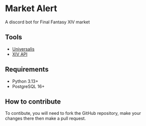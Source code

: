 # Market Alert

A discord bot for Final Fantasy XIV market

## Tools
- [Universalis](https://universalis.app/)
- [XIV API](https://xivapi.com/)

## Requirements

- Python 3.13+
- PostgreSQL 16+

## How to contribute

To contibute, you will need to fork the GitHub repository, make your changes there then make a pull request.
